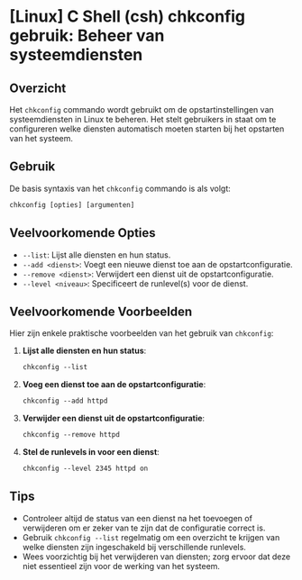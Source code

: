 # [Linux] C Shell (csh) chkconfig gebruik: Beheer van systeemdiensten

## Overzicht
Het `chkconfig` commando wordt gebruikt om de opstartinstellingen van systeemdiensten in Linux te beheren. Het stelt gebruikers in staat om te configureren welke diensten automatisch moeten starten bij het opstarten van het systeem.

## Gebruik
De basis syntaxis van het `chkconfig` commando is als volgt:

```csh
chkconfig [opties] [argumenten]
```

## Veelvoorkomende Opties
- `--list`: Lijst alle diensten en hun status.
- `--add <dienst>`: Voegt een nieuwe dienst toe aan de opstartconfiguratie.
- `--remove <dienst>`: Verwijdert een dienst uit de opstartconfiguratie.
- `--level <niveau>`: Specificeert de runlevel(s) voor de dienst.

## Veelvoorkomende Voorbeelden
Hier zijn enkele praktische voorbeelden van het gebruik van `chkconfig`:

1. **Lijst alle diensten en hun status**:
   ```csh
   chkconfig --list
   ```

2. **Voeg een dienst toe aan de opstartconfiguratie**:
   ```csh
   chkconfig --add httpd
   ```

3. **Verwijder een dienst uit de opstartconfiguratie**:
   ```csh
   chkconfig --remove httpd
   ```

4. **Stel de runlevels in voor een dienst**:
   ```csh
   chkconfig --level 2345 httpd on
   ```

## Tips
- Controleer altijd de status van een dienst na het toevoegen of verwijderen om er zeker van te zijn dat de configuratie correct is.
- Gebruik `chkconfig --list` regelmatig om een overzicht te krijgen van welke diensten zijn ingeschakeld bij verschillende runlevels.
- Wees voorzichtig bij het verwijderen van diensten; zorg ervoor dat deze niet essentieel zijn voor de werking van het systeem.